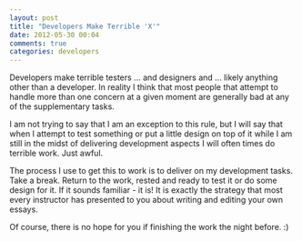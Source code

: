 ```yaml
---
layout: post
title: "Developers Make Terrible 'X'"
date: 2012-05-30 00:04
comments: true
categories: developers
---
```


Developers make terrible testers ... and designers and ... likely anything other
than a developer. In reality I think that most people that attempt to handle
more than one concern at a given moment are generally bad at any of the
supplementary tasks.

I am not trying to say that I am an exception to this rule, but I will say that
when I attempt to test something or put a little design on top of it while I am
still in the midst of delivering development aspects I will often times do
terrible work. Just awful.

The process I use to get this to work is to deliver on my development tasks.
Take a break. Return to the work, rested and ready to test it or do some design
for it. If it sounds familiar - it is! It is exactly the strategy that most
every instructor has presented to you about writing and editing your own essays.

Of course, there is no hope for you if finishing the work the night before. :)